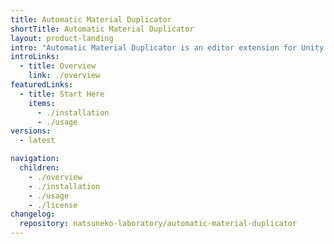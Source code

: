 ```yaml
---
title: Automatic Material Duplicator
shortTitle: Automatic Material Duplicator
layout: product-landing
intro: "Automatic Material Duplicator is an editor extension for Unity to duplicate materials automatically when you duplicate GameObjects."
introLinks:
  - title: Overview
    link: ./overview
featuredLinks:
  - title: Start Here
    items:
      - ./installation
      - ./usage
versions:
  - latest

navigation:
  children:
    - ./overview
    - ./installation
    - ./usage
    - ./license
changelog:
  repository: natsuneko-laboratory/automatic-material-duplicator
---
```

